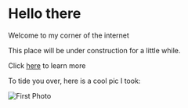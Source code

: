 # Hello there

Welcome to my corner of the internet

This place will be under construction for a little while.

Click [here](/about.md) to learn more

To tide you over, here is a cool pic I took:

![First Photo](/assets/images/BlueAngels.png)
